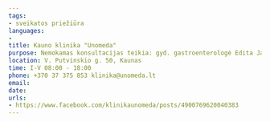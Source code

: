 ```yaml
---
tags:
- sveikatos priežiūra
languages:
- 
title: Kauno klinika "Unomeda"
purpose: Nemokamas konsultacijas teikia: gyd. gastroenterologė Edita Jakubauskienė;gyd. akušerė-ginekologė Simona Juciūtė;šeimos gyd. Inga Sabeckytė;šeimos gyd. Neringa Girdžiuvienė;gyd. kardiologė Ieva Merkytė;gyd. odontologė Kotryna Jasinskaitė.
location: V. Putvinskio g. 50, Kaunas
time: I-V 08:00 - 18:00
phone: +370 37 375 853 klinika@unomeda.lt
email: 
date: 
urls:
- https://www.facebook.com/klinikaunomeda/posts/4900769620040383
---
```

